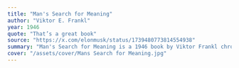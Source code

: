 ```yaml
---
title: "Man's Search for Meaning"
author: "Viktor E. Frankl"
year: 1946
quote: "That’s a great book"
source: "https://x.com/elonmusk/status/1739480773814554938"
summary: "Man's Search for Meaning is a 1946 book by Viktor Frankl chronicling his experiences as a prisoner in Nazi concentration camps during World War II, and describing his psychotherapeutic method, which involved identifying a purpose to each person's life through one of three ways: the completion of tasks, caring for another person, or finding meaning by facing suffering with dignity."
cover: "/assets/cover/Mans Search for Meaning.jpg"
---
```

